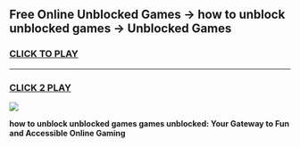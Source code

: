
## Free Online Unblocked Games → how to unblock unblocked games → Unblocked Games
<h3>
<a href="https://premium.freeplayer.one?title=how_to_unblock_unblocked_games&ref=21F">CLICK TO PLAY</a></h3>
<hr>

<h3>
<a href="https://premium.freeplayer.one?title=how_to_unblock_unblocked_games&ref=21F">CLICK 2 PLAY</a>
  
</h3>

<a href="https://premium.freeplayer.one?title=how_to_unblock_unblocked_games&ref=21F/"><img src="https://clearcache.store/games.png"></a>


**how to unblock unblocked games games unblocked: Your Gateway to Fun and Accessible Online Gaming**
